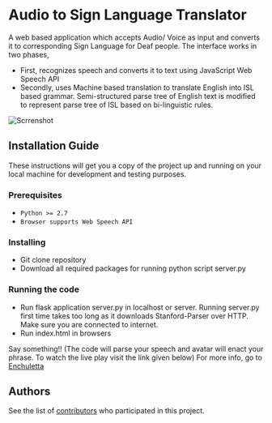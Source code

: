 # Audio to Sign Language Translator
A web based application which accepts Audio/ Voice as input and converts it to corresponding Sign Language for Deaf people.
The interface works in two phases, 
* First, recognizes speech and converts it to text using JavaScript Web Speech API 
* Secondly, uses Machine based translation to translate English into ISL based grammar. Semi-structured parse tree of English text is modified to represent parse tree of ISL based on bi-linguistic rules.

![Scrrenshot](https://github.com/sahilkhoslaa/AudioToSignLanguageConverter/blob/master/images/Screenshot.png)
## Installation Guide

These instructions will get you a copy of the project up and running on your local machine for development and testing purposes.

### Prerequisites
* ```Python >= 2.7```
* ```Browser supports Web Speech API```


### Installing
* Git clone repository
* Download all required packages for running python script server.py

### Running the code
* Run flask application server.py in localhost or server. Running server.py first time takes too long as it downloads 
Stanford-Parser over HTTP. Make sure you are connected to internet.
* Run index.html in browsers

Say something!! (The code will parse your speech and avatar will enact your phrase. To watch the live play visit the link given below)
 For more info, go to [Enchuletta](http://18.188.151.103/AudioToSignLanguageConverter/)
 
## Authors
See the list of [contributors](https://github.com/sahilkhoslaa/AudioToSignLanguageConverter/contributors) who participated in this project.


